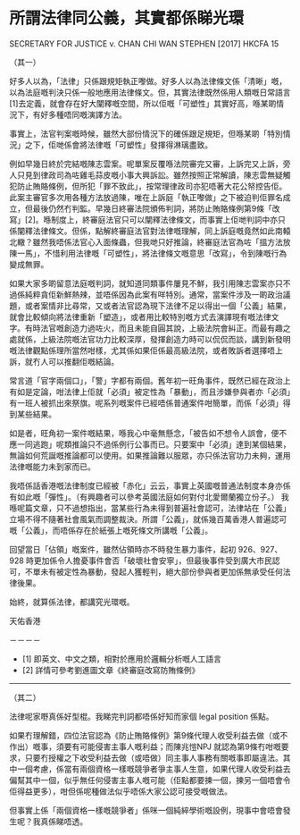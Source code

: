 # 所謂法律同公義，其實都係睇光環

SECRETARY FOR JUSTICE v. CHAN CHI WAN STEPHEN [2017] HKCFA 15

（其一）

好多人以為，「法律」只係跟規矩執正嚟做。好多人以為法律條文係「清晰」嘅，以為法庭嘅判決只係一般地應用法律條文。但，其實法律既然係用人類嘅日常語言[1]去定義，就會存在好大闡釋嘅空間，所以佢嘅「可塑性」其實好高，喺某啲情況下，有好多種唔同嘅演譯方法。

事實上，法官判案嘅時候，雖然大部份情況下的確係跟足規矩，但喺某啲「特別情況」之下，佢哋係會將法律嘅「可塑性」發揮得淋璃盡致。

例如早幾日終於完結嘅陳志雲案。呢單案反覆喺法院審完又審，上訴完又上訴，旁人只見到律政司為咗雞毛蒜皮嘅小事大興訴訟。雖然按照正常解讀，陳志雲無疑觸犯防止賄賂條例，但所犯「罪不致此」，按常理律政司亦犯唔著大花公帑控告佢。此案主審官多次用各種方法放過陳，唯在上訴庭「執正嚟做」之下被迫判佢罪名成立，但最後仍然冇判監。早幾日終審法院頒佈判詞，將防止賄賂條例第9條「改寫」[2]。喺制度上，終審庭法官只可以闡釋法律條文，而事實上佢哋判詞中亦只係闡釋法律條文。但係，點解終審庭法官對法律嘅理解，同上訴庭嘅竟然如此南轅北轍？雖然我唔係法官心入面條蟲，但我哋只好推論，終審庭法官為咗「搵方法放陳一馬」，不惜利用法律嘅「可塑性」，將法律條文嘅意思「改寫」，令到陳嘅行為變成無罪。

如果大家多啲留意法庭嘅判詞，就知道同類事件屢見不鮮，我引用陳志雲案亦只不過係純粹貪佢新鮮熱辣，並唔係因為此案有咩特別。通常，當案件涉及一啲政治議題，或者案情非比尋常，又或者法官認為現下法律不足以得出一個「公義」結果，就會比較傾向將法律重新「塑造」，或者用比較特別嘅方式去演譯現有嘅法律文字。有時法官嘅創造力過咗火，而且未能自圓其說，上級法院會糾正。而最有趣之處就係，上級法院嘅法官功力比較深厚，發揮創造力時可以侃侃而談，講到新發明嘅法律觀點係理所當然咁樣，尤其係如果佢係最高級法院，或者敗訴者選擇唔上訴，就冇人可以推翻佢嘅結論。

常言道「官字兩個口」，「警」字都有兩個。舊年初一旺角事件，既然已經在政治上有如是定論，咁法律上佢就「必須」被定性為「暴動」，而且涉嫌參與者亦「必須」有一班人被抓出來祭旗。呢系列嘅案件已經唔係普通案件咁簡單，而係「必須」得到某些結果。

如是者，旺角初一案件嘅結果，喺我心中毫無懸念，「被告如不想令人誤會，便不應一同逃跑」呢類推論只不過係例行公事而已。只要案中「必須」達到某個結果，無論如何荒誕嘅推論都可以使用。如果推論難以服眾，亦只係法官功力未夠，運用法律嘅能力未到家而已。

我唔係話香港嘅法律制度已經被「赤化」云云，事實上英國嘅普通法制度本身亦係有如此嘅「彈性」。（有興趣者可以參考英國法庭如何對付北愛爾蘭獨立份子。） 我喺呢篇文章，只不過想指出，當某些行為未得到普遍社會認可，法律站在「公義」立場不得不隨著社會風氣而調整裁決。所謂「公義」，就係幾百萬香港人普遍認可嘅「公義」，而唔係存在於紙張上嘅死條文所講嘅「公義」。

回望當日「佔領」嘅案件，雖然佔領時亦不時發生暴力事件，起初 926、927、928 時更加係令人擔憂事件會否「破壞社會安寧」，但最後事件受到廣大市民認可，不單未有被定性為暴動，發起人獲輕判，絕大部份參與者更加係無承受任何法律後果。

始終，就算係法律，都講究光環嘅。

天佑香港

－－－－

- [1] 即英文、中文之類，相對於應用於邏輯分析嘅人工語言
- [2] 詳情可參考劉進圖文章《終審庭改寫防賄條例》

--------------------------

（其二）

法律呢家嘢真係好型棍。我睇完判詞都唔係好知而家個 legal position 係點。

如果冇理解錯，四位法官認為《防止賄賂條例》第9條代理人收受利益去做（或不作出）嘅事，須要有可能侵害主事人嘅利益；而陳兆愷NPJ 就認為第9條冇咁嘅要求，只要冇授權之下收受利益去做（或唔做）同主事人事務有關嘅事即屬違法。其中一個考慮，係當有兩個資格一樣嘅競爭者爭主事人生意，如果代理人收受利益去偏幫其中一個，似乎無任何侵害主事人嘅可能（佢點都要揀一個，揀另一個唔會令佢得益更多），咁但係呢種做法似乎唔係大家公認可接受嘅做法。

但事實上係「兩個資格一樣嘅競爭者」係咪一個純綷學術嘅設例，現事中會唔會發生呢？我真係睇唔透。



